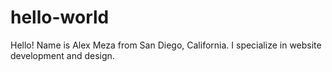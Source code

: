 # hello-world
Hello! Name is Alex Meza from San Diego, California. I specialize in website development and design. 
